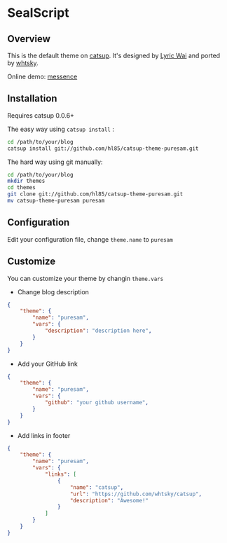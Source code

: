 SealScript
=============

Overview
--------------

This is the default theme on [catsup](https://github.com/whtsky/catsup).
It's designed by [Lyric Wai](https://github.com/lyricat) and ported by [whtsky](http://whouz.com).

Online demo: [messence](http://messense.me/)

Installation
--------------

Requires catsup 0.0.6+

The easy way using `catsup install` :
```bash
cd /path/to/your/blog
catsup install git://github.com/hl85/catsup-theme-puresam.git
```

The hard way using git manually:
```bash
cd /path/to/your/blog
mkdir themes
cd themes
git clone git://github.com/hl85/catsup-theme-puresam.git
mv catsup-theme-puresam puresam
```

Configuration
--------------
Edit your configuration file, change `theme.name` to `puresam`

Customize
--------------
You can customize your theme by changin `theme.vars`

+ Change blog description
```json
{
    "theme": {
        "name": "puresam",
        "vars": {
            "description": "description here",
        }
    }
}
```

+ Add your GitHub link
```json
{
    "theme": {
        "name": "puresam",
        "vars": {
            "github": "your github username",
        }
    }
}
```

+ Add links in footer
```json
{
    "theme": {
        "name": "puresam",
        "vars": {
            "links": [
                {
                    "name": "catsup",
                    "url": "https://github.com/whtsky/catsup",
                    "description": "Awesome!"
                }
            ]
        }
    }
}
```
